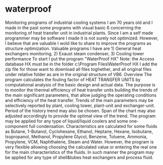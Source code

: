 # waterproof
Monitoring programs of industrial cooling systems
I am 70 years old and I made in the past some programs with visual basic 6 concerning the monitoring of heat transfer unit in industrial plants.
Since I am a self made programmer may be software I made it is not surely not optimized. However, I believe that are valuable I wold like to share to improve the programs as structure optimization.
Valuable programs I have are 1) General heat exchangers monitoring, 2) Exaust steam condenser, 3) Cooling tower performance
To start I put the program "WaterProof HX"
Note: the Access database HX must be  in the folder c:\Program Files\WaterProof HX
I add the zip file for those want to download all files toghether, and all original files under relative folder as are in the original structure of VB6.
Overview
The program calculates the fouling factor of HEAT TRANSFER UNITS by computational analysis of the basic design and actual data. 
The purpose is to monitor the thermal efficiency of heat transfer units building the trends of the main significant parameters, that allow judging the operating conditions and efficiency of the heat transfer.
Trends of the main parameters may be selectively reported by plant, cooling tower, plant-unit and exchanger-unit. Period of the history trend may also be chosen.  Span of the chart may also adjusted accordingly to provide the optimal view of the trend. 
The program may be applied for any type of liquid/liquid coolers and some one-component full condensation. Characteristics are calculated for some fluids as Butane, 1-Butanol, Cyclohexane, Ethanol, Heptane, Hexane, Isobutane, Isopropanol, Methanol, Propylene Glycol, Benzene, Toluene, Ammonia, Propylene, VCM, Naphthalene,  Steam and Water.
However, the program is very flexible allowing choosing the calculated value or entering the real one for the main characteristics of the fluids. In such manner the program may be applied for any type of shell&tubes heat exchangers and process fluid.
